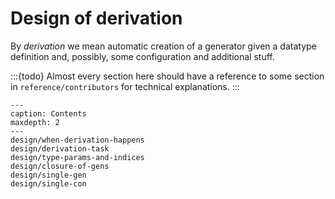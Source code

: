 <!-- idris
module Explanation.Derivation.Design

import public Test.DepTyCheck.Gen.Auto

%language ElabReflection

-- Empty body derivation
export
DerivatorCore where
  canonicBody sig n = pure $ (, the (AdditionalGensFor sig) neutral) [ callCanonic sig n implicitTrue (replicate _ implicitTrue) .= `(empty) ]
-->

# Design of derivation

By *derivation* we mean automatic creation of a generator given a datatype definition and,
possibly, some configuration and additional stuff.

:::{todo}
Almost every section here should have a reference to some section in `reference/contributors` for technical explanations.
:::

```{toctree}
---
caption: Contents
maxdepth: 2
---
design/when-derivation-happens
design/derivation-task
design/type-params-and-indices
design/closure-of-gens
design/single-gen
design/single-con
```
